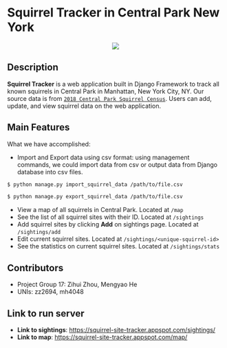 Squirrel Tracker in Central Park New York
====================================

<div align="center">
  <img src="https://github.com/zihui-zhou/Django_Project/blob/master/Squirrel_image.png"><br>
</div>

Description
-------------------
**Squirrel Tracker** is a web application built in Django Framework to track all known squirrels in Central Park in Manhattan, New York City, NY. Our source data is from [`2018 Central Park Squirrel Census`](https://data.cityofnewyork.us/Environment/2018-Central-Park-Squirrel-Census-Squirrel-Data/vfnx-vebw). Users can add, update, and view squirrel data on the web application. 

Main Features
-------------------
What we have accomplished:
- Import and Export data using csv format: using management commands, we could import data from csv or output data from Django database into csv files. 

```sh
$ python manage.py import_squirrel_data /path/to/file.csv
```
```sh
$ python manage.py export_squirrel_data /path/to/file.csv
```
- View a map of all squirrels in Central Park. Located at `/map`
- See the list of all squirrel sites with their ID. Located at `/sightings`
- Add squirrel sites by clicking **Add** on sightings page. Located at `/sightings/add`
- Edit current squirrel sites. Located at `/sightings/<unique-squirrel-id>`
- See the statistics on current squirrel sites. Located at `/sightings/stats`

Contributors
-------------------
- Project Group 17: Zihui Zhou, Mengyao He
- UNIs: zz2694, mh4048

Link to run server
-------------------
- **Link to sightings**: https://squirrel-site-tracker.appspot.com/sightings/
- **Link to map**: https://squirrel-site-tracker.appspot.com/map/
